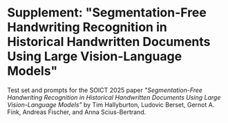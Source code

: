 # Supplement: "Segmentation-Free Handwriting Recognition in Historical Handwritten Documents Using Large Vision-Language Models"

Test set and prompts for the SOICT 2025 paper *"Segmentation-Free Handwriting Recognition in Historical Handwritten Documents Using Large Vision-Language Models"* by Tim Hallyburton, Ludovic Berset, Gernot A. Fink, Andreas Fischer,
and Anna Scius-Bertrand. 


